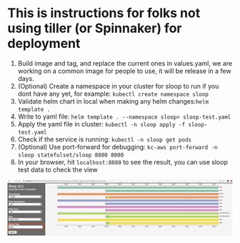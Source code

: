 # This is instructions for folks not using tiller (or Spinnaker) for deployment
1. Build image and tag, and replace the current ones in values.yaml, we are working on a common image for people to use, it will be release in a few days.
2. (Optional) Create a namespace in your cluster for sloop to run if you dont have any yet, for example: `kubectl create namespace sloop `
3. Validate helm chart in local when making any helm changes:`helm template .`
4. Write to yaml file: `helm template . --namespace sloop> sloop-test.yaml`
5. Apply the yaml file in cluster: `kubectl -n sloop apply -f sloop-test.yaml`
6. Check if the service is running: `kubectl -n sloop get pods`
7. (Optional) Use port-forward for debugging:  `kc-aws port-forward -n sloop statefulset/sloop 8080 8000`
8. In your browser, hit `localhost:8080` to see the result, you can use sloop test data to check the view

![SloopTestData](../other/sloop-test.png?raw=true "SloopTestData")
